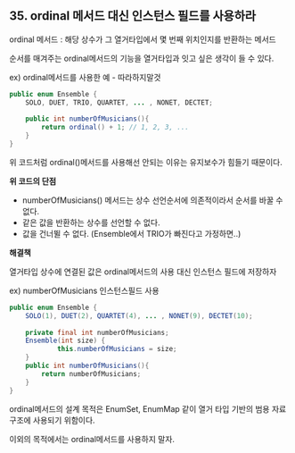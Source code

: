 ## 35. ordinal 메서드 대신 인스턴스 필드를 사용하라

ordinal 메서드 : 해당 상수가 그 열거타입에서 몇 번째 위치인지를 반환하는 메서드

순서를 매겨주는 ordinal메서드의 기능을 열거타입과 잇고 싶은 생각이 들 수 있다.

ex) ordinal메서드를 사용한 예 - 따라하지말것

```java
public enum Ensemble {
	SOLO, DUET, TRIO, QUARTET, ... , NONET, DECTET;
	
	public int numberOfMusicians(){
		return ordinal() + 1; // 1, 2, 3, ...
	}
}
```

위 코드처럼 ordinal()메서드를 사용해선 안되는 이유는 유지보수가 힘들기 때문이다.

**위 코드의 단점**

- numberOfMusicians() 메서드는 상수 선언순서에 의존적이라서 순서를 바꿀 수 없다.
- 같은 값을 반환하는 상수를 선언할 수 없다.
- 값을 건너뛸 수 없다. (Ensemble에서 TRIO가 빠진다고 가정하면..)

**해결책**

열거타입 상수에 연결된 값은 ordinal메서드의 사용 대신 인스턴스 필드에 저장하자

ex) numberOfMusicians 인스턴스필드 사용

```java
public enum Ensemble {
	SOLO(1), DUET(2), QUARTET(4), ... , NONET(9), DECTET(10);
	
	private final int numberOfMusicians;
	Ensemble(int size) {
			this.numberOfMusicians = size;
	}
	public int numberOfMusicians(){
		return numberOfMusicians;
	}
}
```

ordinal메서드의 설계 목적은 EnumSet, EnumMap 같이 열거 타입 기반의 범용 자료구조에 사용되기 위함이다.

이외의 목적에서는 ordinal메서드를 사용하지 말자.